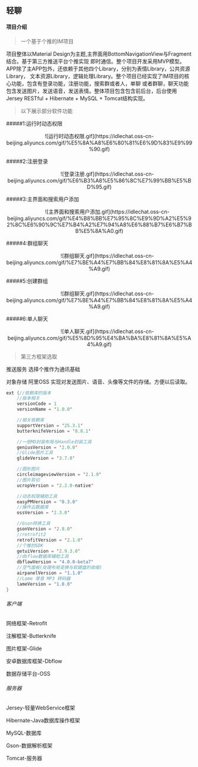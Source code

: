 ## 轻聊

#### 项目介绍
>一个基于个推的IM项目

项目整体以Material&nbsp;Design为主题,主界面用BottomNavigationView与Fragment结合。基于第三方推送平台个推实现
即时通信。整个项目开发采用MVP模型。APP除了主APP包外，还依赖于其他四个Library，分别为表情Library，公共资源Library，
文本资源Library，逻辑处理Library。整个项目已经实现了IM项目的核心功能，包含有登录功能，注册功能，搜索群或者人，单聊
或者群聊，聊天功能包含发送图片，发送语音，发送表情。整体项目包含包含前后台，后台使用Jersey RESTful + Hibernate + 
MySQL + Tomcat结构实现。

>以下展示部分软件功能

#####1:运行时动态权限

<center>![运行时动态权限.gif](https://idlechat.oss-cn-beijing.aliyuncs.com/gif/%E5%8A%A8%E6%80%81%E6%9D%83%E9%99%90.gif)
</center>

#####2:注册登录

<center>&nbsp;&nbsp;&nbsp;&nbsp;&nbsp;&nbsp;&nbsp;&nbsp;&nbsp;&nbsp;&nbsp;![登录注册.gif](https://idlechat.oss-cn-beijing.aliyuncs.com/gif/%E6%B3%A8%E5%86%8C%E7%99%BB%E5%BD%95.gif)
</center>

#####3:主界面和搜索用户添加

<center>&nbsp;&nbsp;&nbsp;&nbsp;&nbsp;&nbsp;&nbsp;&nbsp;&nbsp;&nbsp;&nbsp;![主界面和搜索用户添加.gif](https://idlechat.oss-cn-beijing.aliyuncs.com/gif/%E4%B8%BB%E7%95%8C%E9%9D%A2%E5%92%8C%E6%90%9C%E7%B4%A2%E7%94%A8%E6%88%B7%E6%B7%BB%E5%8A%A0.gif)
</center>

#####4:群组聊天

<center>&nbsp;&nbsp;&nbsp;&nbsp;&nbsp;&nbsp;&nbsp;&nbsp;&nbsp;&nbsp;&nbsp;![群组聊天.gif](https://idlechat.oss-cn-beijing.aliyuncs.com/gif/%E7%BE%A4%E7%BB%84%E8%81%8A%E5%A4%A9.gif)
</center>

#####5:创建群组

<center>&nbsp;&nbsp;&nbsp;&nbsp;&nbsp;&nbsp;&nbsp;&nbsp;&nbsp;&nbsp;&nbsp;![群组聊天.gif](https://idlechat.oss-cn-beijing.aliyuncs.com/gif/%E7%BE%A4%E7%BB%84%E8%81%8A%E5%A4%A9.gif)
</center>

#####6:单人聊天

<center>&nbsp;&nbsp;&nbsp;&nbsp;&nbsp;&nbsp;&nbsp;&nbsp;&nbsp;&nbsp;&nbsp;![单人聊天.gif](https://idlechat.oss-cn-beijing.aliyuncs.com/gif/%E5%8D%95%E4%BA%BA%E8%81%8A%E5%A4%A9.gif)
</center>

>第三方框架选取

推送服务 选择个推作为通讯基础

对象存储 阿里OSS 实现对发送图片、语音、头像等文件的存储。方便以后读取。

```java
ext {//依赖库的版本
    //版本相关
    versionCode = 1
    versionName = '1.0.0'

    //相关依赖库
    supportVersion = '25.3.1'
    butterknifeVersion = '8.8.1'

    //一些MD封装布局与Handle封装工具
    geniusVersion = '2.0.0'
    //Glide图片工具
    glideVersion = '3.7.0'

    //圆形图片
    circleimageviewVersion = '2.1.0'
    //图片剪切
    ucropVersion = '2.2.0-native'

    //动态权限辅助工具
    easyPMVersion = "0.3.0"
    //操作云数据库
    ossVersion = '2.3.0'

    //Gson转换工具
    gsonVersion = '2.8.0'
    //retrofit2
    retrofitVersion = '2.1.0'
    //个推的SDK
    getuiVersion = '2.9.3.0'
    //dbflow数据库辅助工具
    dbflowVersion = "4.0.0-beta7"
    //空气面板(处理布局变换与软键盘的收缩)
    airpanelVersion = "1.1.0"
    //Lame 录音 MP3 转码器
    lameVersion = "1.0.0"
}
```

###### 客户端   
网络框架-Retrofit

注解框架-Butterknife

图片框架-Glide

安卓数据库框架-Dbflow

数据存储平台-OSS

###### 服务器  
Jersey-轻量WebService框架

Hibernate-Java数据库操作框架

MySQL-数据库

Gson-数据解析框架

Tomcat-服务器
